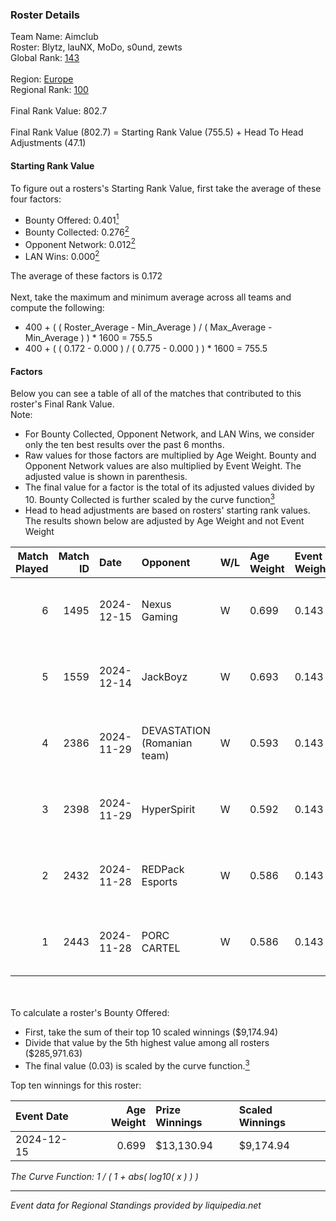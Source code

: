 ### Roster Details<br />
Team Name: Aimclub<br />
Roster: Blytz, lauNX, MoDo, s0und, zewts<br />
Global Rank: [143](../../standings_global_2025_02_28.md)<br />
<br />
Region: [Europe]( ../../standings_europe_2025_02_28.md)<br />
Regional Rank: [100]( ../../standings_europe_2025_02_28.md)<br />
<br />
Final Rank Value:  802.7<br />
<br />
Final Rank Value (802.7) = Starting Rank Value (755.5) + Head To Head Adjustments (47.1)<br />

#### Starting Rank Value<br />
To figure out a rosters's Starting Rank Value, first take the average of these four factors:<br />
- Bounty Offered: 0.401[<sup>1</sup>](#table2)
- Bounty Collected: 0.276[<sup>2</sup>](#table1)
- Opponent Network: 0.012[<sup>2</sup>](#table1)
- LAN Wins: 0.000[<sup>2</sup>](#table1)

The average of these factors is 0.172<br />
<br />
Next, take the maximum and minimum average across all teams and compute the following:<br />
- 400 + ( ( Roster_Average - Min_Average ) / ( Max_Average - Min_Average ) ) * 1600 = 755.5
- 400 + ( ( 0.172 - 0.000 ) / ( 0.775 - 0.000 ) ) * 1600 = 755.5


#### Factors<br />
Below you can see a table of all of the matches that contributed to this roster's Final Rank Value.<br />
Note:<br />

- For Bounty Collected, Opponent Network, and LAN Wins, we consider only the ten best results over the past 6 months.
- Raw values for those factors are multiplied by Age Weight. Bounty and Opponent Network values are also multiplied by Event Weight. The adjusted value is shown in parenthesis.
- The final value for a factor is the total of its adjusted values divided by 10. Bounty Collected is further scaled by the curve function[<sup>3</sup>](#curveFunction)
- Head to head adjustments are based on rosters' starting rank values. The results shown below are adjusted by Age Weight and not Event Weight
<span id="table1"></span><br />


| Match Played | Match ID | Date       | Opponent                    | W/L | Age Weight | Event Weight | Bounty Collected | Opponent Network | LAN Wins  | H2H Adj. | Roster                           |
| -: | -: | :- | :- | :- | :- | :- | :- | :- | :- | -: | :- |
|            6 |     1495 | 2024-12-15 | Nexus Gaming                | W   | 0.699      | 0.143        | 0.221 (0.022)    | 0.873 (0.087)    | 0 (0.000) |    18.11 | Blytz, lauNX, MoDo, s0und, zewts |
|            5 |     1559 | 2024-12-14 | JackBoyz                    | W   | 0.693      | 0.143        | 0.009 (0.001)    | 0.060 (0.006)    | 0 (0.000) |     7.56 | Blytz, lauNX, MoDo, s0und, zewts |
|            4 |     2386 | 2024-11-29 | DEVASTATION (Romanian team) | W   | 0.593      | 0.143        | 0.004 (0.000)    | 0.088 (0.007)    | 0 (0.000) |     6.47 | Blytz, lauNX, MoDo, s0und, zewts |
|            3 |     2398 | 2024-11-29 | HyperSpirit                 | W   | 0.592      | 0.143        | 0.000 (0.000)    | 0.095 (0.008)    | 0 (0.000) |     3.66 | Blytz, lauNX, MoDo, s0und, zewts |
|            2 |     2432 | 2024-11-28 | REDPack Esports             | W   | 0.586      | 0.143        | 0.002 (0.000)    | 0.092 (0.008)    | 0 (0.000) |     5.71 | Blytz, lauNX, MoDo, s0und, zewts |
|            1 |     2443 | 2024-11-28 | PORC CARTEL                 | W   | 0.586      | 0.143        | 0.001 (0.000)    | 0.032 (0.003)    | 0 (0.000) |     5.62 | Blytz, lauNX, MoDo, s0und, zewts |

<br />
<span id="table2"></span><br />
To calculate a roster's Bounty Offered:<br />

- First, take the sum of their top 10 scaled winnings ($9,174.94)
- Divide that value by the 5th highest value among all rosters ($285,971.63)
- The final value (0.03) is scaled by the curve function.[<sup>3</sup>](#curveFunction)

Top ten winnings for this roster:<br />

| Event Date | Age Weight | Prize Winnings | Scaled Winnings |
| :- | -: | :- | :- |
| 2024-12-15 |      0.699 | $13,130.94     | $9,174.94       |


<span id="curveFunction"></span>_The Curve Function: 1 / ( 1 + abs( log10( x ) ) )_<br />

---
_Event data for Regional Standings provided by liquipedia.net_<br />
